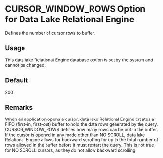 <!-- loioa631f60784f21015a8978b86bc70d6ff -->

# CURSOR\_WINDOW\_ROWS Option for Data Lake Relational Engine

Defines the number of cursor rows to buffer.



<a name="loioa631f60784f21015a8978b86bc70d6ff__section_rv2_mvs_swb"/>

## Usage

This data lake Relational Engine database option is set by the system and cannot be changed.



<a name="loioa631f60784f21015a8978b86bc70d6ff__iq_refso_443"/>

## Default

200



<a name="loioa631f60784f21015a8978b86bc70d6ff__iq_refso_445"/>

## Remarks

When an application opens a cursor, data lake Relational Engine creates a FIFO \(first-in, first-out\) buffer to hold the data rows generated by the query. CURSOR\_WINDOW\_ROWS defines how many rows can be put in the buffer. If the cursor is opened in any mode other than NO SCROLL, data lake Relational Engine allows for backward scrolling for up to the total number of rows allowed in the buffer before it must restart the query. This is not true for NO SCROLL cursors, as they do not allow backward scrolling.

